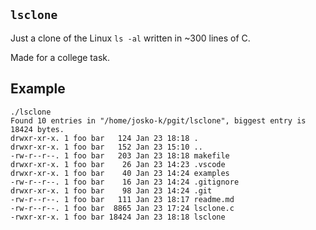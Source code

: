 `lsclone`
---------
Just a clone of the Linux `ls -al` written in ~300 lines of C.

Made for a college task.

Example
-------
``` hl_lines="1"
./lsclone
Found 10 entries in "/home/josko-k/pgit/lsclone", biggest entry is 18424 bytes.
drwxr-xr-x. 1 foo bar   124 Jan 23 18:18 .
drwxr-xr-x. 1 foo bar   152 Jan 23 15:10 ..
-rw-r--r--. 1 foo bar   203 Jan 23 18:18 makefile
drwxr-xr-x. 1 foo bar    26 Jan 23 14:23 .vscode
drwxr-xr-x. 1 foo bar    40 Jan 23 14:24 examples
-rw-r--r--. 1 foo bar    16 Jan 23 14:24 .gitignore
drwxr-xr-x. 1 foo bar    98 Jan 23 14:24 .git
-rw-r--r--. 1 foo bar   111 Jan 23 18:17 readme.md
-rw-r--r--. 1 foo bar  8865 Jan 23 17:24 lsclone.c
-rwxr-xr-x. 1 foo bar 18424 Jan 23 18:18 lsclone
```